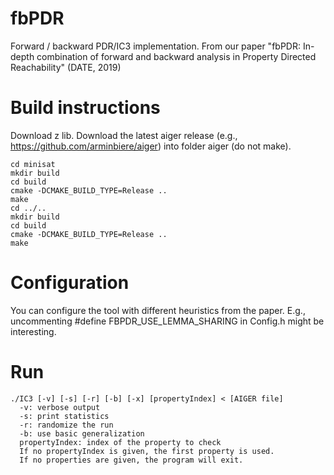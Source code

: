 # fbPDR

Forward / backward PDR/IC3 implementation. From our paper "fbPDR: In-depth combination of forward and backward analysis in Property Directed Reachability" (DATE, 2019)

# Build instructions

Download z lib.
Download the latest aiger release (e.g., https://github.com/arminbiere/aiger)
into folder aiger (do not make).

    cd minisat
    mkdir build
    cd build
    cmake -DCMAKE_BUILD_TYPE=Release ..  
    make
    cd ../..
    mkdir build
    cd build
    cmake -DCMAKE_BUILD_TYPE=Release ..  
    make

# Configuration

You can configure the tool with different heuristics from the paper.
E.g., uncommenting #define FBPDR_USE_LEMMA_SHARING in Config.h might be interesting.

# Run 

    ./IC3 [-v] [-s] [-r] [-b] [-x] [propertyIndex] < [AIGER file]
      -v: verbose output
      -s: print statistics
      -r: randomize the run
      -b: use basic generalization
      propertyIndex: index of the property to check
      If no propertyIndex is given, the first property is used.
      If no properties are given, the program will exit.


